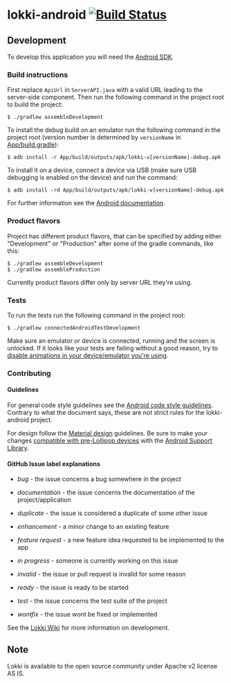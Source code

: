 lokki-android [![Build Status](http://sf-8.cs.helsinki.fi:8080/job/lokki-android-master-test/badge/icon)](http://sf-8.cs.helsinki.fi:8080/job/lokki-android-master-test/)
=======================

Development
-----------
To develop this application you will need the [Android SDK](http://developer.android.com/sdk/index.html).

### Build instructions

First replace `ApiUrl` in `ServerAPI.java` with a valid URL leading to the server-side component.
Then run the following command in the project root to build the project:

```
$ ./gradlew assembleDevelopment
```

To install the debug build on an emulator run the following command in the project root (version number is determined by `versionName` in [App/build.gradle](App/build.gradle)):

```
$ adb install -r App/build/outputs/apk/lokki-v[versionName]-debug.apk
```

To install it on a device, connect a device via USB (make sure USB debugging is enabled on the device) and run the command:

```
$ adb install -rd App/build/outputs/apk/lokki-v[versionName]-debug.apk
```

For further information see the [Android documentation](http://developer.android.com/tools/building/building-cmdline.html).

### Product flavors

Project has different product flavors, that can be specified by adding either "Development" or "Production" after some of the gradle commands, like this:

```
$ ./gradlew assembleDevelopment
$ ./gradlew assembleProduction
```

Currently product flavors differ only by server URL they're using.

### Tests

To run the tests run the following command in the project root:

```
$ ./gradlew connectedAndroidTestDevelopment
```

Make sure an emulator or device is connected, running and the screen is unlocked. If it looks like your tests are failing without a good reason, try to [disable animations in your device/emulator you're using](http://lifehacker.com/disable-animations-on-android-to-improve-performance-1583554900).

### Contributing

#### Guidelines

For general code style guidelines see the [Android code style guidelines](http://source.android.com/source/code-style.html). Contrary to what the document says, these are not strict rules for the lokki-android project.

For design follow the [Material design](http://www.google.com/design/spec/material-design/introduction.html) guidelines. Be sure to make your changes [compatible with pre-Lollipop devices](http://android-developers.blogspot.fi/2014/10/appcompat-v21-material-design-for-pre.html) with the [Android Support Library](https://developer.android.com/training/material/compatibility.html#SupportLib).

#### GitHub Issue label explanations

+ *bug* - the issue concerns a bug somewhere in the project

+ *documentation* - the issue concerns the documentation of the project/application

+ *duplicate* - the issue is considered a duplicate of some other issue

+ *enhancement* - a minor change to an existing feature

+ *feature request* - a new feature idea requested to be implemented to the app

+ *in progress* - someone is currently working on this issue

+ *invalid* - the issue or pull request is invalid for some reason

+ *ready* - the issue is ready to be started

+ *test* - the issue concerns the test suite of the project

+ *wontfix* - the issue wont be fixed or implemented


See the [Lokki Wiki](https://github.com/TheSoftwareFactory/lokki/wiki) for more information on development.



Note
----

Lokki is available to the open source community under Apache v2 license AS IS.

